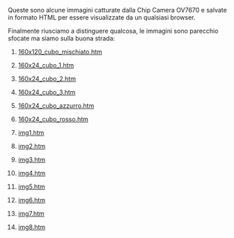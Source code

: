 Queste sono alcune immagini catturate dalla Chip Camera OV7670 e salvate in formato HTML per essere visualizzate da un qualsiasi browser.

Finalmente riusciamo a distinguere qualcosa, le immagini sono parecchio sfocate ma siamo sulla buona strada:

1. [160x120_cubo_mischiato.htm](http://htmlpreview.github.io/?https://raw.githubusercontent.com/fremsoft/001-progetto1000/blob/master/Arduino/20210311_OV7670_INDREK/img/160x120_cubo_mischiato.htm)

2. [160x24_cubo_1.htm](http://htmlpreview.github.io/?https://raw.githubusercontent.com/fremsoft/001-progetto1000/blob/master/Arduino/20210311_OV7670_INDREK/img/160x24_cubo_1.htm)

3. [160x24_cubo_2.htm](http://htmlpreview.github.io/?https://raw.githubusercontent.com/fremsoft/001-progetto1000/blob/master/Arduino/20210311_OV7670_INDREK/img/160x24_cubo_2.htm)
 
4. [160x24_cubo_3.htm](http://htmlpreview.github.io/?https://raw.githubusercontent.com/fremsoft/001-progetto1000/blob/master/Arduino/20210311_OV7670_INDREK/img/160x24_cubo_3.htm)

5. [160x24_cubo_azzurro.htm](http://htmlpreview.github.io/?https://raw.githubusercontent.com/fremsoft/001-progetto1000/blob/master/Arduino/20210311_OV7670_INDREK/img/160x24_cubo_azzurro.htm)
 
6. [160x24_cubo_rosso.htm](http://htmlpreview.github.io/?https://raw.githubusercontent.com/fremsoft/001-progetto1000/blob/master/Arduino/20210311_OV7670_INDREK/img/160x24_cubo_rosso.htm)

7. [img1.htm](http://htmlpreview.github.io/?https://raw.githubusercontent.com/fremsoft/001-progetto1000/blob/master/Arduino/20210311_OV7670_INDREK/img/img1.htm)

8. [img2.htm](http://htmlpreview.github.io/?https://raw.githubusercontent.com/fremsoft/001-progetto1000/blob/master/Arduino/20210311_OV7670_INDREK/img/img2.htm)

9. [img3.htm](http://htmlpreview.github.io/?https://raw.githubusercontent.com/fremsoft/001-progetto1000/blob/master/Arduino/20210311_OV7670_INDREK/img/img3.htm)

10. [img4.htm](http://htmlpreview.github.io/?https://raw.githubusercontent.com/fremsoft/001-progetto1000/blob/master/Arduino/20210311_OV7670_INDREK/img/img4.htm)

11. [img5.htm](http://htmlpreview.github.io/?https://raw.githubusercontent.com/fremsoft/001-progetto1000/blob/master/Arduino/20210311_OV7670_INDREK/img/img5.htm)

12. [img6.htm](http://htmlpreview.github.io/?https://raw.githubusercontent.com/fremsoft/001-progetto1000/blob/master/Arduino/20210311_OV7670_INDREK/img/img6.htm)

13. [img7.htm](http://htmlpreview.github.io/?https://raw.githubusercontent.com/fremsoft/001-progetto1000/blob/master/Arduino/20210311_OV7670_INDREK/img/img7.htm)

14. [img8.htm](http://htmlpreview.github.io/?https://raw.githubusercontent.com/fremsoft/001-progetto1000/blob/master/Arduino/20210311_OV7670_INDREK/img/img8.htm)

